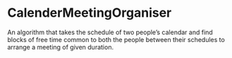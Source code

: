 # CalenderMeetingOrganiser
An algorithm that takes the schedule of two people’s calendar and find blocks of free time common to both the people between their schedules to arrange a meeting of given duration.
